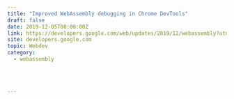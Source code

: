 ```yaml
---
title: "Improved WebAssembly debugging in Chrome DevTools"
draft: false
date: 2019-12-05T00:00:00Z
link: https://developers.google.com/web/updates/2019/12/webassembly?utm_medium=RSS&utm_source=hune
site: developers.google.com
topic: Webdev
category:
  - webassembly
  
   
  

---
```

